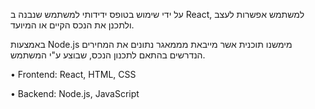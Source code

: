 על ידי שימוש בטופס ידידותי למשתמש שנבנה ב React, למשתמש אפשרות לעצב ולתכנן את הנכס הקיים או המיועד.

באמצעות Node.js מימשנו תוכנית אשר מייבאת מממאגר נתונים את המחירים הנדרשים בהתאם לתכנון הנכס, שבוצע ע"י המשתמש.

•	Frontend: React, HTML, CSS

•	Backend: Node.js, JavaScript
